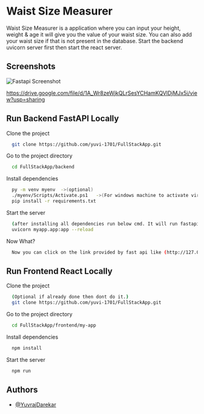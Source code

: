 
# Waist Size Measurer

Waist Size Measurer is a application where you can input your height, weight & age it will give you the value of your waist size. You can also add your waist size if that is not present in the database.
Start the backend uvicorn server first then start the react server.




## Screenshots

![Fastapi Screenshot](https://drive.google.com/file/d/1A_Wr8zeWjkQLrSesYCHamKQVlDjMJx5i/view?usp=sharing)

https://drive.google.com/file/d/1A_Wr8zeWjkQLrSesYCHamKQVlDjMJx5i/view?usp=sharing

## Run Backend FastAPI Locally


Clone the project

```bash
  git clone https://github.com/yuvi-1701/FullStackApp.git
```

Go to the project directory

```bash
  cd FullStackApp/backend
```

Install dependencies

```bash
  py -m venv myenv  ->(optional)
  ./myenv/Scripts/Activate.ps1   ->(For windows machine to activate virtual environment in powershell)
  pip install -r requirements.txt
```

Start the server

```bash
  (after installing all dependencies run below cmd. It will run fastapi server on 8000 port by default to open it on different port add {--port portnumber} at the back of the below cmd.)
  uvicorn myapp.app:app --reload 
```

Now What?

```bash
  Now you can click on the link provided by fast api like (http://127.0.0.1:8000) and then to check it on the swagger ui you can hit http://127.0.0.1:8000/docs. Here you can test our endpoints as shown in the screenshot above. As Backend is now running you can follow below steps to run frontend as well
 ```


## Run Frontend React Locally

Clone the project

```bash
  (Optional if already done then dont do it.)
  git clone https://github.com/yuvi-1701/FullStackApp.git 
```

Go to the project directory

```bash
  cd FullStackApp/frontend/my-app
```

Install dependencies

```bash
  npm install
```

Start the server

```bash
  npm run
```

## Authors

- [@YuvrajDarekar](https://www.github.com/yuvi-1701)
